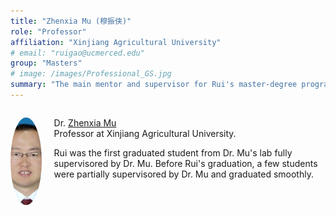 ```yaml
---
title: "Zhenxia Mu (穆振侠)"
role: "Professor"
affiliation: "Xinjiang Agricultural University"
# email: "ruigao@ucmerced.edu"
group: "Masters"
# image: /images/Professional_GS.jpg
summary: "The main mentor and supervisor for Rui's master-degree program."
---
```


<div style="display: flex; align-items: flex-start; gap: 20px; margin-bottom: 20px;">

  <img src="/images/zhenxia-mu.jpg" alt="Zhenxia Mu"
       style="width: 140px; height: 140px; object-fit: cover; border-radius: 50%; flex-shrink: 0;">

  <div>
    <p>Dr. <a href="https://chce.xjau.edu.cn/2023/0830/c3851a87999/page.htm" target="_blank">Zhenxia Mu</a><br>Professor at Xinjiang Agricultural University.</p>
    Rui was the first graduated student from Dr. Mu's lab fully supervisored by Dr. Mu. Before Rui's graduation, a few students were partially supervisored by Dr. Mu and graduated smoothly.
  </div>

</div>